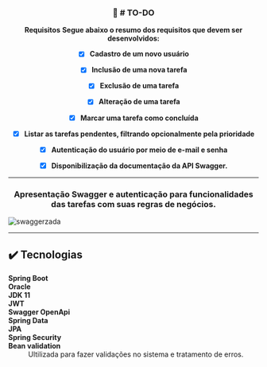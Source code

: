 <div align="center">
  <h3 align="center">🚀 # TO-DO</h3>

 
   **Requisitos**
**Segue abaixo o resumo dos requisitos que devem ser desenvolvidos:**
- [x] <strong>Cadastro de um novo usuário</strong>
- [x] <strong>Inclusão de uma nova tarefa</strong>
- [x] <strong>Exclusão de uma tarefa</strong>
- [x] <strong>Alteração de uma tarefa</strong>
- [x] <strong>Marcar uma tarefa como concluída</strong>
- [x] <strong>Listar as tarefas pendentes, filtrando opcionalmente pela prioridade</strong>
- [x] <strong>Autenticação do usuário por meio de e-mail e senha</strong>
- [x] <strong>Disponibilização da documentação da API Swagger.</strong>

   
 </div>


<hr />



<h3 align="center"> Apresentação Swagger e autenticação para funcionalidades das tarefas com suas regras de negócios.</h3>

![swaggerzada](https://user-images.githubusercontent.com/48605830/154868612-185babd6-98d9-4e0e-b25d-6e96247f320f.gif)

<hr />




## :heavy_check_mark: Tecnologias <a name="technologies"></a>

<dl>
<dt><strong>Spring Boot</strong></dt>
<dt><strong>Oracle</strong></dt>
<dt><strong>JDK 11</strong></dt>
<dt><strong>JWT</strong></dt>
<dt><strong>Swagger OpenApi</strong></dt>
<dt><strong>Spring Data</strong></dt>
<dt><strong>JPA</strong></dt>
<dt><strong>Spring Security</strong></dt>

<dt><strong>Bean validation</strong></dt>
<dd>Ultilizada para fazer validações no sistema e tratamento de erros.</dd>
